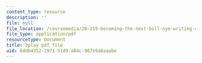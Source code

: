 ```yaml
---
content_type: resource
description: ''
file: null
file_location: /coursemedia/20-219-becoming-the-next-bill-nye-writing-and-hosting-the-educational-show-january-iap-2015/6ddb4352197151d9a84c987e9a8aaabe_3ha4ROyWr9Q.pdf
file_type: application/pdf
resourcetype: Document
title: 3play pdf file
uid: 6ddb4352-1971-51d9-a84c-987e9a8aaabe
---
```

